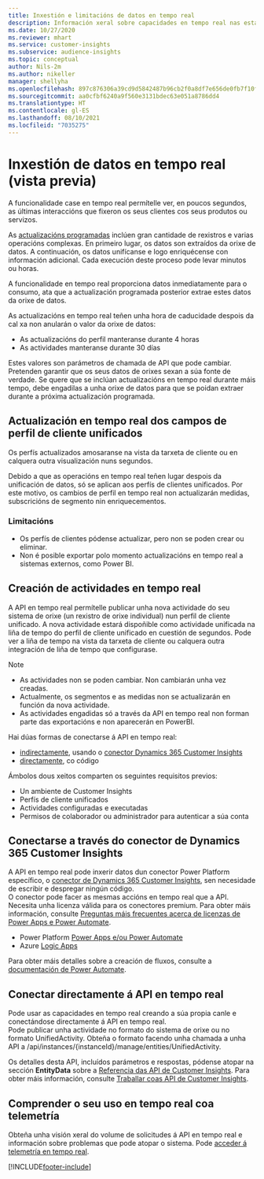 ```yaml
---
title: Inxestión e limitacións de datos en tempo real
description: Información xeral sobre capacidades en tempo real nas estatísticas do público.
ms.date: 10/27/2020
ms.reviewer: mhart
ms.service: customer-insights
ms.subservice: audience-insights
ms.topic: conceptual
author: Nils-2m
ms.author: nikeller
manager: shellyha
ms.openlocfilehash: 897c876306a39cd9d5842487b96cb2f0a8df7e656de0fb7f10fe8c7f53e2db6b
ms.sourcegitcommit: aa0cfbf6240a9f560e3131bdec63e051a8786dd4
ms.translationtype: HT
ms.contentlocale: gl-ES
ms.lasthandoff: 08/10/2021
ms.locfileid: "7035275"
---
```

# <a name="real-time-data-ingestion-preview"></a>Inxestión de datos en tempo real (vista previa)

A funcionalidade case en tempo real permítelle ver, en poucos segundos, as últimas interaccións que fixeron os seus clientes cos seus produtos ou servizos.

As [actualizacións programadas](system.md#schedule-tab) inclúen gran cantidade de rexistros e varias operacións complexas. En primeiro lugar, os datos son extraídos da orixe de datos. A continuación, os datos unifícanse e logo enriquécense con información adicional. Cada execución deste proceso pode levar minutos ou horas.

A funcionalidade en tempo real proporciona datos inmediatamente para o consumo, ata que a actualización programada posterior extrae estes datos da orixe de datos.

As actualizacións en tempo real teñen unha hora de caducidade despois da cal xa non anularán o valor da orixe de datos:

- As actualizacións do perfil manteranse durante 4 horas
- As actividades manteranse durante 30 días

Estes valores son parámetros de chamada de API que pode cambiar. Pretenden garantir que os seus datos de orixes sexan a súa fonte de verdade. Se quere que se inclúan actualizacións en tempo real durante máis tempo, debe engadilas a unha orixe de datos para que se poidan extraer durante a próxima actualización programada.

## <a name="real-time-update-of-the-unified-customer-profile-fields"></a>Actualización en tempo real dos campos de perfil de cliente unificados

Os perfís actualizados amosaranse na vista da tarxeta de cliente ou en calquera outra visualización nuns segundos.

Debido a que as operacións en tempo real teñen lugar despois da unificación de datos, só se aplican aos perfís de clientes unificados. Por este motivo, os cambios de perfil en tempo real non actualizarán medidas, subscricións de segmento nin enriquecementos.

### <a name="limitations"></a>Limitacións

- Os perfís de clientes pódense actualizar, pero non se poden crear ou eliminar.
- Non é posible exportar polo momento actualizacións en tempo real a sistemas externos, como Power BI.

## <a name="real-time-creation-of-activities"></a>Creación de actividades en tempo real

A API en tempo real permítelle publicar unha nova actividade do seu sistema de orixe (un rexistro de orixe individual) nun perfil de cliente unificado. A nova actividade estará dispoñible como actividade unificada na liña de tempo do perfil de cliente unificado en cuestión de segundos. Pode ver a liña de tempo na vista da tarxeta de cliente ou calquera outra integración de liña de tempo que configurase.

> [!NOTE]
>
> - As actividades non se poden cambiar. Non cambiarán unha vez creadas.
> - Actualmente, os segmentos e as medidas non se actualizarán en función da nova actividade.
> - As actividades engadidas só a través da API en tempo real non forman parte das exportacións e non aparecerán en PowerBI.

Hai dúas formas de conectarse á API en tempo real:

- [indirectamente](#connect-via-the-dynamics-365-customer-insights-connector), usando o [conector Dynamics 365 Customer Insights](/connectors/customerinsights/)
- [directamente](#connect-directly-to-the-real-time-api), co código

Ámbolos dous xeitos comparten os seguintes requisitos previos:

- Un ambiente de Customer Insights
- Perfís de cliente unificados
- Actividades configuradas e executadas
- Permisos de colaborador ou administrador para autenticar a súa conta

## <a name="connect-via-the-dynamics-365-customer-insights-connector"></a>Conectarse a través do conector de Dynamics 365 Customer Insights

A API en tempo real pode inxerir datos dun conector Power Platform específico, o [conector de Dynamics 365 Customer Insights](/connectors/customerinsights/), sen necesidade de escribir e despregar ningún código.    
O conector pode facer as mesmas accións en tempo real que a API. Necesita unha licenza válida para os conectores premium. Para obter máis información, consulte [Preguntas máis frecuentes acerca de licenzas de Power Apps e Power Automate](/power-platform/admin/powerapps-flow-licensing-faq).

- Power Platform [Power Apps e/ou Power Automate](/connectors/)
- Azure [Logic Apps](/azure/connectors/apis-list)

Para obter máis detalles sobre a creación de fluxos, consulte a [documentación de Power Automate](/power-automate/).

## <a name="connect-directly-to-the-real-time-api"></a>Conectar directamente á API en tempo real

Pode usar as capacidades en tempo real creando a súa propia canle e conectándose directamente á API en tempo real.    
Pode publicar unha actividade no formato do sistema de orixe ou no formato UnifiedActivity. Obteña o formato facendo unha chamada a unha API a /api/instances/{instanceId}/manage/entities/UnifiedActivity.

Os detalles desta API, incluídos parámetros e respostas, pódense atopar na sección **EntityData** sobre a [Referencia das API de Customer Insights](https://developer.ci.ai.dynamics.com/api-details#api=CustomerInsights). Para obter máis información, consulte [Traballar coas API de Customer Insights](apis.md).

## <a name="understand-your-real-time-usage-with-telemetry"></a>Comprender o seu uso en tempo real coa telemetría

Obteña unha visión xeral do volume de solicitudes á API en tempo real e información sobre problemas que pode atopar o sistema. Pode [acceder á telemetría en tempo real](system.md#api-usage-tab). 


[!INCLUDE[footer-include](../includes/footer-banner.md)]